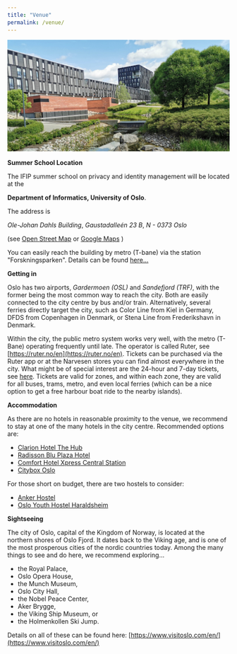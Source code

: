 ```yaml
---
title: "Venue"
permalink: /venue/
---
```


![Photo showing the Department of Informatics Building](/assets/images/gallery/ojd.jpg "Department of Informatics Building")

**Summer School Location**

The IFIP summer school on privacy and identity management will be located at the

**Department of Informatics, University of Oslo**.

The address is 

*Ole-Johan Dahls Building*, *Gaustadalleén 23 B*, *N - 0373 Oslo*

(see [Open Street Map](https://osm.org/go/0TuSqkVt1--?way=94984893) or [Google Maps](https://goo.gl/maps/nAAShUePS7iiNEby6) )

You can easily reach the building by metro (T-bane) via the station "Forskningsparken". Details can be found [here...](https://www.mn.uio.no/ifi/english/about/getting-around/index.html)

**Getting in**

Oslo has two airports, *Gardermoen (OSL)* and *Sandefjord (TRF)*, with the former being the most common way to reach the city. Both are easily connected to the city centre by bus and/or train. Alternatively, several ferries directly target the city, such as Color Line from Kiel in Germany, DFDS from Copenhagen in Denmark, or Stena Line from Frederikshavn in Denmark.

Within the city, the public metro system works very well, with the metro (T-Bane) operating frequently until late. The operator is called Ruter, see [https://ruter.no/en](https://ruter.no/en). Tickets can be purchased via the Ruter app or at the Narvesen stores you can find almost everywhere in the city. What might be of special interest are the 24-hour and 7-day tickets, see [here](https://ruter.no/en/buying-tickets/tickets-and-fares/). Tickets are valid for zones, and within each zone, they are valid for all buses, trams, metro, and even local ferries (which can be a nice option to get a free harbour boat ride to the nearby islands).

**Accommodation**

As there are no hotels in reasonable proximity to the venue, we recommend to stay at one of the many hotels in the city centre. Recommended options are:

* [Clarion Hotel The Hub](https://www.strawberry.no/hotell/norge/oslo/clarion-hotel-the-hub/)
* [Radisson Blu Plaza Hotel](https://www.radissonhotels.com/en-us/hotels/radisson-blu-oslo)
* [Comfort Hotel Xpress Central Station](https://www.strawberryhotels.com/hotels/norway/oslo/comfort-hotel-xpress-central-station/)
* [Citybox Oslo](https://citybox.no/en/oslo/)


For those short on budget, there are two hostels to consider:

* [Anker Hostel](https://ankerhostel.no/)
* [Oslo Youth Hostel Haraldsheim](https://haraldsheim.no/en/)

**Sightseeing**

The city of Oslo, capital of the Kingdom of Norway, is located at the northern shores of Oslo Fjord. It dates back to the Viking age, and is one of the most prosperous cities of the nordic countries today. Among the many things to see and do here, we recommend exploring...

* the Royal Palace,
* Oslo Opera House,
* the Munch Museum,
* Oslo City Hall,
* the Nobel Peace Center,
* Aker Brygge,
* the Viking Ship Museum, or
* the Holmenkollen Ski Jump.

Details on all of these can be found here: [https://www.visitoslo.com/en/](https://www.visitoslo.com/en/)

